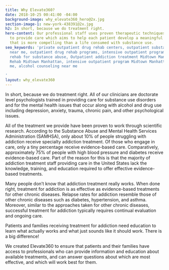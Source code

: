 ```yaml
---
title: Why Elevate360?
date: 2018-10-25 00:41:00 -04:00
background-image: why_elevate360_hero@2x.jpg
section-image-1: new-york-438391@2x.jpg
h2: In short, because we do treatment right.
hero-content: Our professional staff uses proven therapeutic techniques and technology
  to provide care which aims to help each patient develop a meaningful life in recovery
  that is more compelling than a life consumed with substance use.
seo_keywords: 'private outpatient drug rehab centers, outpatient substance abuse treatment
  near me, outpatient drug rehab programs, intensive outpatient program near me, outpatient
  rehab for substance abuse, Outpatient addiction treatment Midtown Manhattan, drug
  Rehab Midtown Manhattan, intensive outpatient program Midtown Manhattan, IOP near
  me, alcohol counseling near me

'
layout: why_elevate360
---
```


In short, because we do treatment right. All of our clinicians are doctorate level psychologists trained in providing care for substance use disorders and for the mental health issues that occur along with alcohol and drug use including depression, anxiety, trauma, chronic pain, and other psychological issues.   

All of the treatment we provide have been proven to work through scientific research.  According to the Substance Abuse and Mental Health Services Administration (SAMHSA), only about 10% of people struggling with addiction receive specialty addiction treatment.  Of those who engage in care, only a tiny percentage receive evidence-based care.  Comparatively, approximately 75% of people with high blood pressure and diabetes receive evidence-based care. Part of the reason for this is that the majority of addiction treatment staff providing care in the United States lack the knowledge, training, and education required to offer effective evidence-based treatments.

Many people don’t know that addiction treatment really works. When done right, treatment for addiction is as effective as evidence-based treatments for other chronic diseases. Relapse rates for addiction resemble those of other chronic diseases such as diabetes, hypertension, and asthma. Moreover, similar to the approaches taken for other chronic diseases, successful treatment for addiction typically requires continual evaluation and ongoing care.

Patients and families receiving treatment for addiction need education to learn what actually works and what just sounds like it should work. There is a big difference!

We created Elevate360 to ensure that patients and their families have access to professionals who can provide information and education about available treatments, and can answer questions about which are most effective, and which will work best for them.